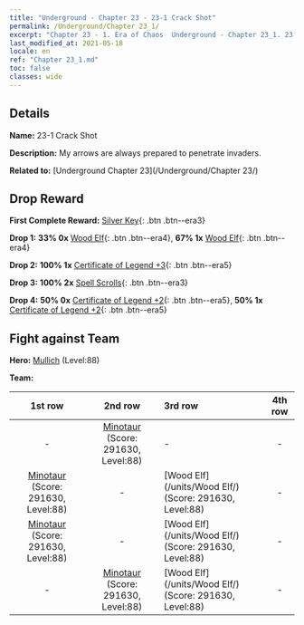 ```yaml
---
title: "Underground - Chapter 23 - 23-1 Crack Shot"
permalink: /Underground/Chapter 23_1/
excerpt: "Chapter 23 - 1. Era of Chaos  Underground - Chapter 23_1. 23-1 Crack Shot"
last_modified_at: 2021-05-18
locale: en
ref: "Chapter 23_1.md"
toc: false
classes: wide
---
```


## Details

 **Name:** 23-1 Crack Shot

 **Description:** My arrows are always prepared to penetrate invaders.

 **Related to:** [Underground Chapter 23](/Underground/Chapter 23/)

## Drop Reward

 **First Complete Reward:** [Silver Key](/Items/con_693/){: .btn .btn--era3}

 **Drop 1:** **33% 0x** [Wood Elf](/Items/unt_201/){: .btn .btn--era4}, **67% 1x** [Wood Elf](/Items/unt_201/){: .btn .btn--era4}

 **Drop 2:** **100% 1x** [Certificate of Legend +3](/Items/mat_88/){: .btn .btn--era5}

 **Drop 3:** **100% 2x** [Spell Scrolls](/Items/con_694/){: .btn .btn--era3}

 **Drop 4:** **50% 0x** [Certificate of Legend +2](/Items/mat_81/){: .btn .btn--era5}, **50% 1x** [Certificate of Legend +2](/Items/mat_81/){: .btn .btn--era5}


## Fight against Team
 **Hero:** [Mullich](/heroes/Mullich/) (Level:88)

 **Team:**


  | 1st row | 2nd row | 3rd row | 4th row |
  |:----:|:----:|:----|:----:|
  | - | [Minotaur](/units/Minotaur/) (Score: 291630, Level:88)  | - | - |
  | [Minotaur](/units/Minotaur/) (Score: 291630, Level:88)  | - | [Wood Elf](/units/Wood Elf/) (Score: 291630, Level:88)  | - |
  | [Minotaur](/units/Minotaur/) (Score: 291630, Level:88)  | - | [Wood Elf](/units/Wood Elf/) (Score: 291630, Level:88)  | - |
  | - | [Minotaur](/units/Minotaur/) (Score: 291630, Level:88)  | [Wood Elf](/units/Wood Elf/) (Score: 291630, Level:88)  | - |


